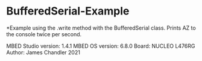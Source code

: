 BufferedSerial-Example
  ===========
  

*Example using the .write method with the BufferedSerial class. Prints AZ to the console twice per second. 
         
  MBED Studio version: 1.4.1 
  MBED OS version: 6.8.0
  Board: NUCLEO L476RG 
  Author: James Chandler 2021